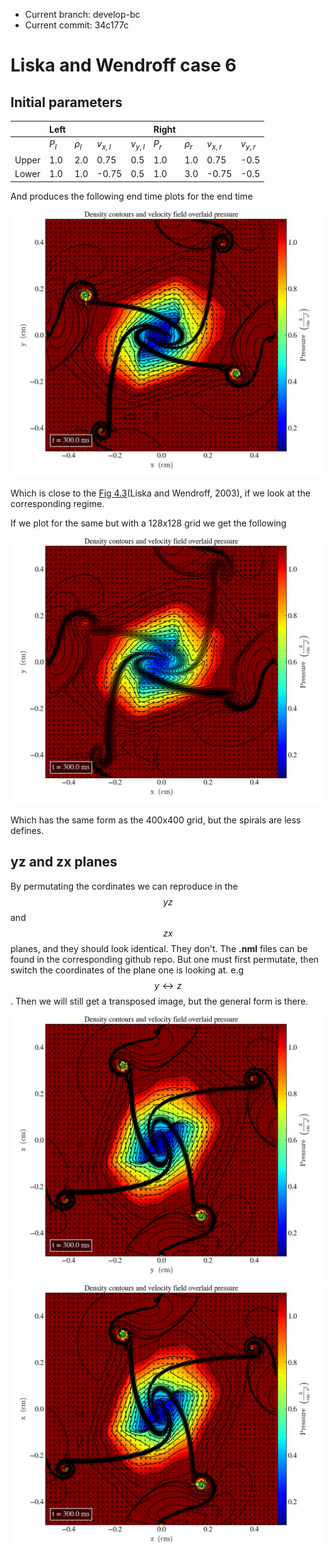 <script type="text/javascript"
  src="https://cdnjs.cloudflare.com/ajax/libs/mathjax/2.7.0/MathJax.js?config=TeX-AMS_CHTML">
</script>
<script type="text/x-mathjax-config">
  MathJax.Hub.Config({
    tex2jax: {
      inlineMath: [['$','$'], ['\\(','\\)']],
      processEscapes: true},
      jax: ["input/TeX","input/MathML","input/AsciiMath","output/CommonHTML"],
      extensions: ["tex2jax.js","mml2jax.js","asciimath2jax.js","MathMenu.js","MathZoom.js","AssistiveMML.js", "[Contrib]/a11y/accessibility-menu.js"],
      TeX: {
      extensions: ["AMSmath.js","AMSsymbols.js","noErrors.js","noUndefined.js"],
      equationNumbers: {
      autoNumber: "AMS"
      }
    }
  });
</script>


* Current branch: develop-bc
* Current commit: 34c177c
# Liska and Wendroff case 6

## Initial parameters
|       	| Left  	|          	|           	|           	| Right 	|          	|           	|           	|
|-------	|-------	|----------	|-----------	|-----------	|-------	|----------	|-----------	|-----------	|
|       	| $P_l$ 	| $\rho_l$ 	| $v_{x,l}$ 	| $v_{y,l}$ 	| $P_r$ 	| $\rho_r$ 	| $v_{x,r}$ 	| $v_{y,r}$ 	|
| Upper 	| 1.0   	| 2.0      	| 0.75    	| 0.5       	| 1.0   	| 1.0   	| 0.75       	| -0.5|
| Lower 	| 1.0   	| 1.0      	| -0.75       	| 0.5       	| 1.0   	| 3.0      	| -0.75       	| -0.5    	|


 And produces the following end time plots for the end time


 ![img](images/2D/case6/pressure_lw_case6_xy_3.png)


Which is close to the [Fig 4.3](https://rsaa.anu.edu.au/files/liska_wendroff_2003.pdf)(Liska and Wendroff, 2003), if we look at the corresponding regime.

If we plot for the same but with a 128x128 grid we get the following


![img](images/2D/case6/pressure_og_lw_case6_xy_3.png)


Which has the same form as the 400x400 grid, but the spirals are less defines. 


## yz and zx planes

By permutating the cordinates we can reproduce in the $$yz$$ and $$zx$$ planes, and they should look identical. 
They don't. 
The **.nml** files can be found in the corresponding github repo. 
But one must first permutate, then switch the coordinates of the plane one is looking at. 
e.g $$y\leftrightarrow z$$. 
Then we will still get a transposed image, but the general form is there.


 ![img](images/2D/case6/pressure_lw_case6_yz_1.png)
 ![img](images/2D/case6/pressure_lw_case6_zx_2.png)
